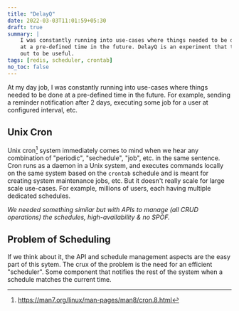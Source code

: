 ```yaml
---
title: "DelayQ"
date: 2022-03-03T11:01:59+05:30
draft: true
summary: |
    I was constantly running into use-cases where things needed to be done
    at a pre-defined time in the future. DelayQ is an experiment that turned
    out to be useful.
tags: [redis, scheduler, crontab]
no_toc: false
---
```


At my day job, I was constantly running into use-cases where things needed to be done
at a pre-defined time in the future. For example, sending a reminder notification after
2 days, executing some job for a user at configured interval, etc.

## Unix Cron

Unix cron[^1] system immediately comes to mind when we hear any combination of "periodic",
"sechedule", "job", etc. in the same sentence. Cron runs as a daemon in a Unix system,
and executes commands locally on the same system based on the `crontab` schedule and is
meant for creating system maintenance jobs, etc. But it doesn't really scale for large
scale use-cases. For example, millions of users, each having multiple dedicated schedules.

*We needed something similar but with APIs to manage (all CRUD operations)
the schedules, high-availability & no SPOF.*

## Problem of Scheduling

If we think about it, the API and schedule management aspects are the easy part of this sytem.
The crux of the problem is the need for an efficient "scheduler". Some component that notifies
the rest of the system when a schedule matches the current time.


[^1]: https://man7.org/linux/man-pages/man8/cron.8.html
